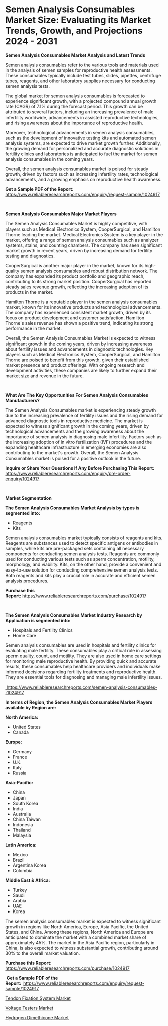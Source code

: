 <p><h1>Semen Analysis Consumables Market Size: Evaluating its Market Trends, Growth, and Projections 2024 - 2031</h1></p><p><strong>Semen Analysis Consumables Market Analysis and Latest Trends</strong></p>
<p><p>Semen analysis consumables refer to the various tools and materials used in the analysis of semen samples for reproductive health assessments. These consumables typically include test tubes, slides, pipettes, centrifuge tubes, reagents, and other laboratory supplies necessary for conducting semen analysis tests.</p><p>The global market for semen analysis consumables is forecasted to experience significant growth, with a projected compound annual growth rate (CAGR) of 7.1% during the forecast period. This growth can be attributed to several factors, including an increasing prevalence of male infertility worldwide, advancements in assisted reproductive technologies, and rising awareness about the importance of reproductive health.</p><p>Moreover, technological advancements in semen analysis consumables, such as the development of innovative testing kits and automated semen analysis systems, are expected to drive market growth further. Additionally, the growing demand for personalized and accurate diagnostic solutions in fertility clinics and laboratories is anticipated to fuel the market for semen analysis consumables in the coming years.</p><p>Overall, the semen analysis consumables market is poised for steady growth, driven by factors such as increasing infertility rates, technological advancements, and a growing emphasis on reproductive health awareness.</p></p>
<p><strong>Get a Sample PDF of the Report:&nbsp;</strong> <a href="https://www.reliableresearchreports.com/enquiry/request-sample/1024917">https://www.reliableresearchreports.com/enquiry/request-sample/1024917</a></p>
<p>&nbsp;</p>
<p><strong>Semen Analysis Consumables Major Market Players</strong></p>
<p><p>The Semen Analysis Consumables Market is highly competitive, with players such as Medical Electronics System, CooperSurgical, and Hamilton Thorne leading the market. Medical Electronics System is a key player in the market, offering a range of semen analysis consumables such as analyzer systems, stains, and counting chambers. The company has seen significant market growth in recent years, driven by increasing demand for fertility testing and diagnostics.</p><p>CooperSurgical is another major player in the market, known for its high-quality semen analysis consumables and robust distribution network. The company has expanded its product portfolio and geographic reach, contributing to its strong market position. CooperSurgical has reported steady sales revenue growth, reflecting the increasing adoption of its products in the market.</p><p>Hamilton Thorne is a reputable player in the semen analysis consumables market, known for its innovative products and technological advancements. The company has experienced consistent market growth, driven by its focus on product development and customer satisfaction. Hamilton Thorne's sales revenue has shown a positive trend, indicating its strong performance in the market.</p><p>Overall, the Semen Analysis Consumables Market is expected to witness significant growth in the coming years, driven by increasing awareness about fertility issues and advancements in diagnostic technologies. Key players such as Medical Electronics System, CooperSurgical, and Hamilton Thorne are poised to benefit from this growth, given their established market presence and product offerings. With ongoing research and development activities, these companies are likely to further expand their market size and revenue in the future.</p></p>
<p>&nbsp;</p>
<p><strong>What Are The Key Opportunities For Semen Analysis Consumables Manufacturers?</strong></p>
<p><p>The Semen Analysis Consumables market is experiencing steady growth due to the increasing prevalence of fertility issues and the rising demand for advanced diagnostic tools in reproductive medicine. The market is expected to witness significant growth in the coming years, driven by technological advancements and the growing awareness about the importance of semen analysis in diagnosing male infertility. Factors such as the increasing adoption of in vitro fertilization (IVF) procedures and the expanding healthcare infrastructure in emerging economies are also contributing to the market's growth. Overall, the Semen Analysis Consumables market is poised for a positive outlook in the future.</p></p>
<p><strong>Inquire or Share Your Questions If Any Before Purchasing This Report:</strong> <a href="https://www.reliableresearchreports.com/enquiry/pre-order-enquiry/1024917">https://www.reliableresearchreports.com/enquiry/pre-order-enquiry/1024917</a></p>
<p>&nbsp;</p>
<p><strong>Market Segmentation</strong></p>
<p><strong>The Semen Analysis Consumables Market Analysis by types is segmented into:</strong></p>
<p><ul><li>Reagents</li><li>Kits</li></ul></p>
<p><p>Semen analysis consumables market typically consists of reagents and kits. Reagents are substances used to detect specific antigens or antibodies in samples, while kits are pre-packaged sets containing all necessary components for conducting semen analysis tests. Reagents are commonly used for conducting various tests such as sperm concentration, motility, morphology, and viability. Kits, on the other hand, provide a convenient and easy-to-use solution for conducting comprehensive semen analysis tests. Both reagents and kits play a crucial role in accurate and efficient semen analysis procedures.</p></p>
<p><strong>Purchase this Report:&nbsp;</strong><a href="https://www.reliableresearchreports.com/purchase/1024917">https://www.reliableresearchreports.com/purchase/1024917</a></p>
<p>&nbsp;</p>
<p><strong>The Semen Analysis Consumables Market Industry Research by Application is segmented into:</strong></p>
<p><ul><li>Hospitals and Fertility Clinics</li><li>Home Care</li></ul></p>
<p><p>Semen analysis consumables are used in hospitals and fertility clinics for evaluating male fertility. These consumables play a critical role in assessing sperm quality, count, and motility. They are also used in home care settings for monitoring male reproductive health. By providing quick and accurate results, these consumables help healthcare providers and individuals make informed decisions regarding fertility treatments and reproductive health. They are essential tools for diagnosing and managing male infertility issues.</p></p>
<p><a href="https://www.reliableresearchreports.com/semen-analysis-consumables-r1024917">&nbsp;https://www.reliableresearchreports.com/semen-analysis-consumables-r1024917</a></p>
<p><strong>In terms of Region, the Semen Analysis Consumables Market Players available by Region are:</strong></p>
<p>
    <p> <strong> North America: </strong>
        <ul>
            <li>United States</li>
            <li>Canada</li>
        </ul>
        </p> 
    <p> <strong> Europe: </strong>
        <ul>
            <li>Germany</li>
            <li>France</li>
            <li>U.K.</li>
            <li>Italy</li>
            <li>Russia</li>
        </ul>
        </p> 
    <p> <strong> Asia-Pacific: </strong>
        <ul>
            <li>China</li>
            <li>Japan</li>
            <li>South Korea</li>
            <li>India</li>
            <li>Australia</li>
            <li>China Taiwan</li>
            <li>Indonesia</li>
            <li>Thailand</li>
            <li>Malaysia</li>
        </ul>
        </p> 
    <p> <strong> Latin America: </strong>
        <ul>
            <li>Mexico</li>
            <li>Brazil</li>
            <li>Argentina Korea</li>
            <li>Colombia</li>
        </ul>
        </p> 
    <p> <strong> Middle East & Africa: </strong>
        <ul>
            <li>Turkey</li>
            <li>Saudi</li>
            <li>Arabia</li>
            <li>UAE</li>
            <li>Korea</li>
        </ul>
    </p>
    </p>
<p><p>The semen analysis consumables market is expected to witness significant growth in regions like North America, Europe, Asia Pacific, the United States, and China. Among these regions, North America and Europe are anticipated to dominate the market with a combined market share of approximately 45%. The market in the Asia Pacific region, particularly in China, is also expected to witness substantial growth, contributing around 30% to the overall market valuation.</p></p>
<p><strong>Purchase this Report: </strong><a href="https://www.reliableresearchreports.com/purchase/1024917">https://www.reliableresearchreports.com/purchase/1024917</a></p>
<p>&nbsp;<strong>Get a Sample PDF of the Report:&nbsp;&nbsp;</strong><a href="https://www.reliableresearchreports.com/enquiry/request-sample/1024917">https://www.reliableresearchreports.com/enquiry/request-sample/1024917</a></p>
<p><strong></strong></p>
<p><p><a href="https://github.com/ajohirul8010/Market-Research-Report-List-1/blob/main/tendon-fixation-system-market.md">Tendon Fixation System Market</a></p><p><a href="https://www.linkedin.com/pulse/insights-voltage-testers-industry-market-financial-status-7vbqe">Voltage Testers Market</a></p><p><a href="https://www.linkedin.com/pulse/insights-hydrogen-dimethicone-industry-market-financial-bhpje">Hydrogen Dimethicone Market</a></p></p>
